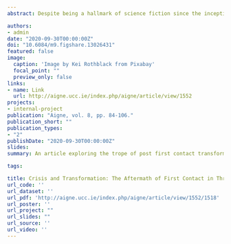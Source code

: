 ```yaml
---
abstract: Despite being a hallmark of science fiction since the inception of the genre, narratives that feature first contact scenarios between humans and alien civilizations became particularly popular in the middle of the twentieth century. Critical analyses have long neglected the uniqueness of first contact narratives in this period, especially their clear 'mentorship-like' rather than 'invasionlike' nature and the invariable transformation of humanity that follows the event. This article attempts to fill this gap in the research by comparing how the aftermath of first contact is treated in novels by Arthur C. Clarke, Robert A. Heinlein, and Isaac Asimov. The article argues that the structure of first contact in these narratives is deliberately crafted to appeal to both contemporary cultural anxieties, and to hard-wired biological biases. In each of the novels discussed, this transformation sees humanity, through various means, become more like the aliens. This change results in a type of hyper-sociality, which can be viewed in a positive or negative light depending on the narrative context, the conflicting attitudes towards communality and individualism, and the contemporary zeitgeist of the Cold War. In addition to a close reading of the three texts, the article also employs a sentiment analysis, with the help of Matthew Jockers' 'syuzhet' package, in order to uncover the emotional valence of the transformation underlying the trope.

authors:
- admin
date: "2020-09-30T00:00:00Z"
doi: "10.6084/m9.figshare.13026431"
featured: false
image:
  caption: 'Image by Kei Rothblack from Pixabay'
  focal_point: ""
  preview_only: false
links:
- name: Link
  url: http://aigne.ucc.ie/index.php/aigne/article/view/1552
projects:
- internal-project
publication: "Aigne, vol. 8, pp. 84-106."
publication_short: ""
publication_types:
- "2"
publishDate: "2020-09-30T00:00:00Z"
slides:
summary: An article exploring the trope of post first contact transformation prevalent in mid twentieth century science fiction. The article uses a mixed method of close reading and sentiment analysis, guided by insight from cultural evolution and biocultural criticism.

tags:

title: Crisis and Transformation: The Aftermath of First Contact in Three Mid-20th Century Science Fiction Novels 
url_code: ''
url_dataset: ''
url_pdf: 'http://aigne.ucc.ie/index.php/aigne/article/view/1552/1518'
url_poster: ''
url_project: ""
url_slides: ""
url_source: ''
url_video: ''
---
```


